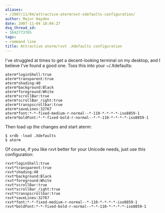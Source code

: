 ```yaml
---
aliases:
- /2007/11/04/attractive-atermrxvt-xdefaults-configuration/
author: Major Hayden
date: 2007-11-04 18:04:27
dsq_thread_id:
- 3642773765
tags:
- command line
title: Attractive aterm/rxvt .Xdefaults configuration
---
```


I've struggled at times to get a decent-looking terminal on my desktop, and I believe I've found a good one. Toss this into your ~/.Xdefaults:

```
aterm*loginShell:true
aterm*transparent:true
aterm*shading:40
aterm*background:Black
aterm*foreground:White
aterm*scrollBar:true
aterm*scrollBar_right:true
aterm*transpscrollbar:true
aterm*saveLines:32767
aterm*font:*-*-fixed-medium-r-normal--*-110-*-*-*-*-iso8859-1
aterm*boldFont:*-*-fixed-bold-r-normal--*-*-110-*-*-*-*-iso8859-1
```

Then load up the changes and start aterm:

```
$ xrdb -load .Xdefaults
$ aterm
```

Of course, if you like rxvt better for your Unicode needs, just use this configuration:

```
rxvt*loginShell:true
rxvt*transparent:true
rxvt*shading:40
rxvt*background:Black
rxvt*foreground:White
rxvt*scrollBar:true
rxvt*scrollBar_right:true
rxvt*transpscrollbar:true
rxvt*saveLines:32767
rxvt*font:*-*-fixed-medium-r-normal--*-110-*-*-*-*-iso8859-1
rxvt*boldFont:*-*-fixed-bold-r-normal--*-*-110-*-*-*-*-iso8859-1
```